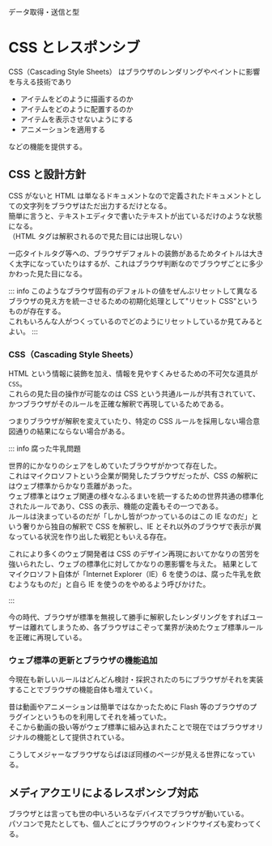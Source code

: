 データ取得・送信と型

# CSS とレスポンシブ

CSS（Cascading Style Sheets） はブラウザのレンダリングやペイントに影響を与える技術であり

- アイテムをどのように描画するのか
- アイテムをどのように配置するのか
- アイテムを表示させないようにする
- アニメーションを適用する

などの機能を提供する。

## CSS と設計方針

CSS がないと HTML は単なるドキュメントなので定義されたドキュメントとしての文字列をブラウザはただ出力するだけとなる。  
簡単に言うと、テキストエディタで書いたテキストが出ているだけのような状態になる。  
（HTML タグは解釈されるので見た目には出現しない）

一応タイトルタグ等への、ブラウザデフォルトの装飾があるためタイトルは大きく太字になっていたりはするが、これはブラウザ判断なのでブラウザごとに多少かわった見た目になる。

::: info
このようなブラウザ固有のデフォルトの値をぜんぶリセットして異なるブラウザの見え方を統一させるための初期化処理として"リセット CSS"というものが存在する。  
これもいろんな人がつくっているのでどのようにリセットしているか見てみるとよい。
:::

### CSS（Cascading Style Sheets）

HTML という情報に装飾を加え、情報を見やすくみせるための不可欠な道具が `CSS`。  
これらの見た目の操作が可能なのは CSS という共通ルールが共有されていて、かつブラウザがそのルールを正確な解釈で再現しているためである。

つまりブラウザが解釈を変えていたり、特定の CSS ルールを採用しない場合意図通りの結果にならない場合がある。

::: info
腐った牛乳問題

世界的にかなりのシェアをしめていたブラウザがかつて存在した。  
これはマイクロソフトという企業が開発したブラウザだったが、CSS の解釈にはウェブ標準からかなり乖離があった。  
ウェブ標準とはウェブ関連の様々なふるまいを統一するための世界共通の標準化されたルールであり、CSS の表示、機能の定義もその一つである。  
ルールは決まっているのだが「しかし皆がつかっているのはこの IE なのだ」という奢りから独自の解釈で CSS を解釈し、IE とそれ以外のブラウザで表示が異なっている状況を作り出した戦犯ともいえる存在。

これにより多くのウェブ開発者は CSS のデザイン再現においてかなりの苦労を強いられたし、ウェブの標準化に対してかなりの悪影響を与えた。
結果としてマイクロソフト自体が「Internet Explorer（IE）6 を使うのは、腐った牛乳を飲むようなものだ」と自ら IE を使うのをやめるよう呼びかけた。

:::

今の時代、ブラウザが標準を無視して勝手に解釈したレンダリングをすればユーザーは離れてしまうため、各ブラウザはこぞって業界が決めたウェブ標準ルールを正確に再現している。

### ウェブ標準の更新とブラウザの機能追加

今現在も新しいルールはどんどん検討・採択されたのちにブラウザがそれを実装することでブラウザの機能自体も増えていく。

昔は動画やアニメーションは簡単ではなかったために Flash 等のブラウザのプラグインというものを利用してそれを補っていた。  
そこから動画の扱い等がウェブ標準に組み込まれたことで現在ではブラウザオリジナルの機能として提供されている。

こうしてメジャーなブラウザならばほぼ同様のページが見える世界になっている。

## メディアクエリによるレスポンシブ対応

ブラウザとは言っても世の中いろいろなデバイスでブラウザが動いている。  
パソコンで見たとしても、個人ごとにブラウザのウィンドウサイズも変わってくる。
